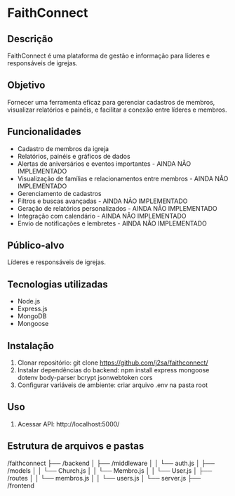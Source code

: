 # FaithConnect

## Descrição
FaithConnect é uma plataforma de gestão e informação para líderes e responsáveis de igrejas.

## Objetivo
Fornecer uma ferramenta eficaz para gerenciar cadastros de membros, visualizar relatórios e painéis, e facilitar a conexão entre líderes e membros.

## Funcionalidades
- Cadastro de membros da igreja
- Relatórios, painéis e gráficos de dados
- Alertas de aniversários e eventos importantes - AINDA NÃO IMPLEMENTADO
- Visualização de famílias e relacionamentos entre membros - AINDA NÃO IMPLEMENTADO
- Gerenciamento de cadastros
- Filtros e buscas avançadas - AINDA NÃO IMPLEMENTADO
- Geração de relatórios personalizados - AINDA NÃO IMPLEMENTADO
- Integração com calendário - AINDA NÃO IMPLEMENTADO
- Envio de notificações e lembretes - AINDA NÃO IMPLEMENTADO

## Público-alvo
Líderes e responsáveis de igrejas.

## Tecnologias utilizadas
- Node.js
- Express.js
- MongoDB
- Mongoose

## Instalação
1. Clonar repositório: git clone https://github.com/j2sa/faithconnect/
2. Instalar dependências do backend: npm install express mongoose dotenv body-parser bcrypt jsonwebtoken cors
3. Configurar variáveis de ambiente: criar arquivo .env na pasta root

## Uso
1. Acessar API: http://localhost:5000/

## Estrutura de arquivos e pastas
/faithconnect
    ├── /backend
    │   ├── /middleware
    │   │   └── auth.js
    │   ├── /models
    │   │   └── Church.js
    │   │   └── Membro.js
    │   │   └── User.js
    │   ├── /routes
    │   │   └── membros.js
    │   │   └── users.js
    │   └── server.js
    ├── /frontend